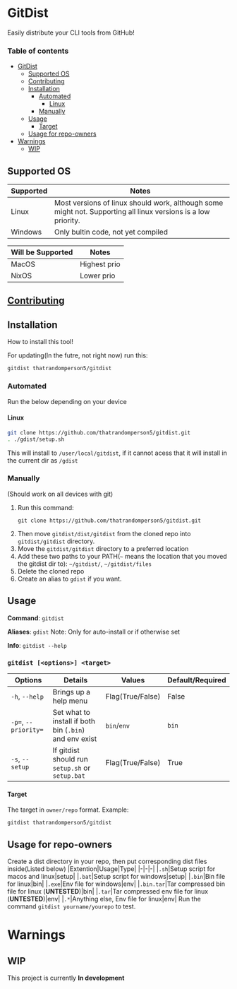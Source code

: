 # GitDist
Easily distribute your CLI tools from GitHub!
### Table of contents
* [GitDist](https://github.com/thatrandomperson5/gitdist#gitdist)
  * [Supported OS](https://github.com/thatrandomperson5/gitdist#supported-os)
  * [Contributing](https://github.com/thatrandomperson5/gitdist/blob/main/CONTRIBUTING.md#contributing)
  * [Installation](https://github.com/thatrandomperson5/gitdist#installation)
     * [Automated](https://github.com/thatrandomperson5/gitdist#automated)
         * [Linux](https://github.com/thatrandomperson5/gitdist#linux)
     * [Manually](https://github.com/thatrandomperson5/gitdist#manually)
  * [Usage](https://github.com/thatrandomperson5/gitdist#usage)
     * [Target](https://github.com/thatrandomperson5/gitdist#target)
  * [Usage for repo-owners](https://github.com/thatrandomperson5/gitdist#usage-for-repo-owners)
* [Warnings](https://github.com/thatrandomperson5/gitdist#warnings)
  * [WIP](https://github.com/thatrandomperson5/gitdist#wip)
## Supported OS

|Supported|Notes|
|---------|-----|
|Linux|Most versions of linux should work, although some might not. Supporting all linux versions is a low priority.|
|Windows|Only bultin code, not yet compiled|

|Will be Supported|Notes|
|-----------------|-----|
|MacOS|Highest prio|
|NixOS|Lower prio| 
## [Contributing](https://github.com/thatrandomperson5/gitdist/blob/main/CONTRIBUTING.md#contributing)
## Installation
How to install this tool!

For updating(In the futre, not right now) run this:
```
gitdist thatrandomperson5/gitdist
```
### Automated
Run the below depending on your device
#### Linux
```bash
git clone https://github.com/thatrandomperson5/gitdist.git
. ./gdist/setup.sh
```
This will install to `/user/local/gitdist`, if it cannot acess that it will install in the current dir as `/gdist`
### Manually
(Should work on all devices with git)
1. Run this command:
   ```
   git clone https://github.com/thatrandomperson5/gitdist.git
   ```
2. Then move `gitdist/dist/gitdist` from the cloned repo into `gitdist/gitdist` directory.
3. Move the `gitdist/gitdist` directory to a preferred location
4. Add these two paths to your PATH(`~` means the location that you moved the gitdist dir to): `~/gitdist/`, `~/gitdist/files`
5. Delete the cloned repo
6. Create an alias to `gdist` if you want.

## Usage
**Command**: `gitdist`

**Aliases**: `gdist` Note: Only for auto-install or if otherwise set

**Info**: `gitdist --help`
### `gitdist [<options>] <target>`
|Options|Details|Values|Default/Required|
|-|-|-|-|
|`-h`, `--help`|Brings up a help menu|Flag(True/False)|False|
|`-p=`, `--priority=`|Set what to install if both bin (`.bin`) and env exist|`bin`/`env`|`bin`|
|`-s`, `--setup`|If gitdist should run `setup.sh` or `setup.bat`|Flag(True/False)|True|
#### Target
The target in `owner/repo` format.
Example:
```
gitdist thatrandomperson5/gitdist
```
## Usage for repo-owners
Create a dist directory in your repo, then put corresponding dist files inside(Listed below)
|Extention|Usage|Type|
|-|-|-|
|`.sh`|Setup script for macos and linux|setup|
|`.bat`|Setup script for windows|setup|
|`.bin`|Bin file for linux|bin|
|`.exe`|Env file for windows|env|
|`.bin.tar`|Tar compressed bin file for linux (**UNTESTED**)|bin|
|`.tar`|Tar compressed env file for linux (**UNTESTED**)|env|
|`.*`|Anything else, Env file for linux|env|
Run the command `gitdist yourname/yourepo` to test.
# Warnings
## WIP
This project is currently **In development**
